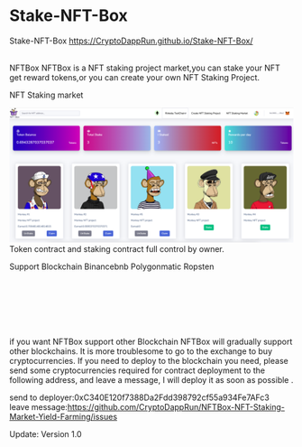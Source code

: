 # Stake-NFT-Box
Stake-NFT-Box
https://CryptoDappRun.github.io/Stake-NFT-Box/

<br>
NFTBox
NFTBox is a NFT staking project market,you can stake your NFT get reward tokens,or you can create your own NFT Staking Project.

NFT Staking market

<img src="https://github.com/CryptoDappRun/NFTBox-NFT-Staking-Market-Yield-Farming/blob/main/screen.png">
Token contract and staking contract full control by owner.

Support Blockchain
Binancebnb
Polygonmatic
Ropsten

<br><br><br><br><br><br>
if you want NFTBox support other Blockchain
NFTBox will gradually support other blockchains. It is more troublesome to go to the exchange to buy cryptocurrencies. If you need to deploy to the blockchain you need, please send some cryptocurrencies required for contract deployment to the following address, and leave a message, I will deploy it as soon as possible .

send to deployer:0xC340E120f7388Da2Fdd398792cf55a934Fe7AFc3
<br>leave message:https://github.com/CryptoDappRun/NFTBox-NFT-Staking-Market-Yield-Farming/issues


Update:
Version 1.0




